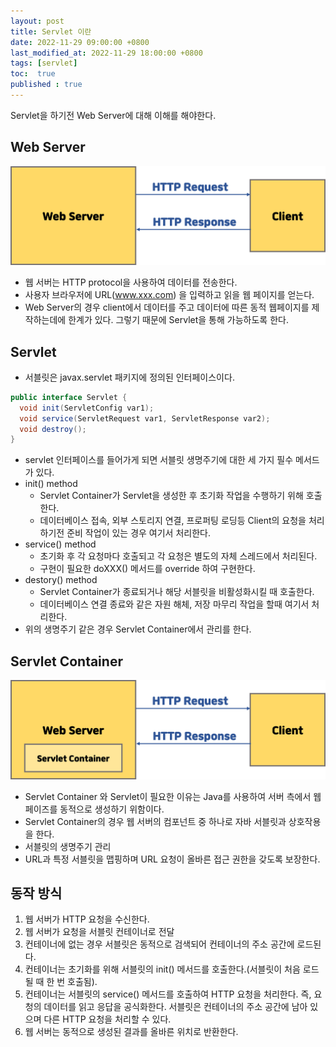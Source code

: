 ```yaml
---
layout: post
title: Servlet 이란
date: 2022-11-29 09:00:00 +0800
last_modified_at: 2022-11-29 18:00:00 +0800
tags: [servlet]
toc:  true
published : true
---
```


Servlet을 하기전 Web Server에 대해 이해를 해야한다.

## Web Server

<img src="/images/servlet1/1.png">

- 웹 서버는 HTTP protocol을 사용하여 데이터를 전송한다.
- 사용자 브라우저에 URL(www.xxx.com) 을 입력하고 읽을 웹 페이지를 얻는다.
- Web Server의 경우 client에서 데이터를 주고 데이터에 따른 동적 웹페이지를 제작하는데에 한계가 있다. 그렇기 때문에 Servlet을 통해 가능하도록 한다.

## Servlet

- 서블릿은 javax.servlet 패키지에 정의된 인터페이스이다.

```java
public interface Servlet {
  void init(ServletConfig var1);
  void service(ServletRequest var1, ServletResponse var2);
  void destroy();
}
```

- servlet 인터페이스를 들어가게 되면 서블릿 생명주기에 대한 세 가지 필수 메서드가 있다.
- init() method
  - Servlet Container가 Servlet을 생성한 후 초기화 작업을 수행하기 위해 호출한다.
  - 데이터베이스 접속, 외부 스토리지 연결, 프로퍼팅 로딩등 Client의 요청을 처리하기전 준비 작업이 있는 경우 여기서 처리한다.
- service() method
  - 초기화 후 각 요청마다 호출되고 각 요청은 별도의 자체 스레드에서 처리된다.
  - 구현이 필요한 doXXX() 메서드를 override 하여 구현한다.
- destory() method
  - Servlet Container가 종료되거나 해당 서블릿을 비활성화시킬 때 호출한다.
  - 데이터베이스 연결 종료와 같은 자원 해체, 저장 마무리 작업을 할때 여기서 처리한다.
- 위의 생명주기 같은 경우 Servlet Container에서 관리를 한다.


## Servlet Container

<img src="/images/servlet1/2.png">

- Servlet Container 와 Servlet이 필요한 이유는 Java를 사용하여 서버 측에서 웹 페이즈를 동적으로 생성하기 위함이다.
- Servlet Container의 경우 웹 서버의 컴포넌트 중 하나로 자바 서블릿과 상호작용을 한다.
- 서블릿의 생명주기 관리
- URL과 특정 서블릿을 맵핑하며 URL 요청이 올바른 접근 권한을 갖도록 보장한다.

## 동작 방식

1. 웹 서버가 HTTP 요청을 수신한다.
2. 웹 서버가 요청을 서블릿 컨테이너로 전달
3. 컨테이너에 없는 경우 서블릿은 동적으로 검색되어 컨테이너의 주소 공간에 로드된다.
4. 컨테이너는 초기화를 위해 서블릿의 init() 메서드를 호출한다.(서블릿이 처음 로드될 때 한 번 호출됨).
5. 컨테이너는 서블릿의 service() 메서드를 호출하여 HTTP 요청을 처리한다. 즉, 요청의 데이터를 읽고 응답을 공식화한다. 서블릿은 컨테이너의 주소 공간에 남아 있으며 다른 HTTP 요청을 처리할 수 있다.
6. 웹 서버는 동적으로 생성된 결과를 올바른 위치로 반환한다.
